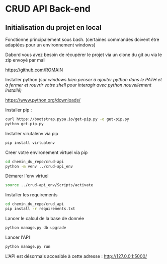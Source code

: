 # CRUD API Back-end

## Initialisation du projet en local

Fonctionne principalement sous bash. (certaines commandes doivent être adaptées pour un environnement windows)

Dabord vous avez besoin de récupérer le projet via un clone du git ou via le zip envoyé par mail

https://github.com/ROMAIN

Installer python
_(sur windows bien penser à ajouter python dans le PATH et
à fermer et rouvrir votre shell pour interagir avec python nouvellement installé)_
 
https://www.python.org/downloads/

Installer pip :
```bash
curl https://bootstrap.pypa.io/get-pip.py -o get-pip.py
python get-pip.py
```

Installer virutalenv via pip 
```bash
pip install virtualenv
```

Creer votre environement virtuel via pip
```bash
cd chemin_du_repo/crud-api
python -m venv ../crud-api_env 
```

Démarer l'env virtuel
```bash
source ../crud-api_env/Scripts/activate
```

Installer les requirements
```bash
cd chemin_du_repo/crud_api
pip install -r requirements.txt
```

Lancer le calcul de la base de donnée
```bash
python manage.py db upgrade
```

Lancer l'API
```bash
python manage.py run
```

L'API est désormais accesible à cette adresse : http://127.0.0.1:5000/ 
